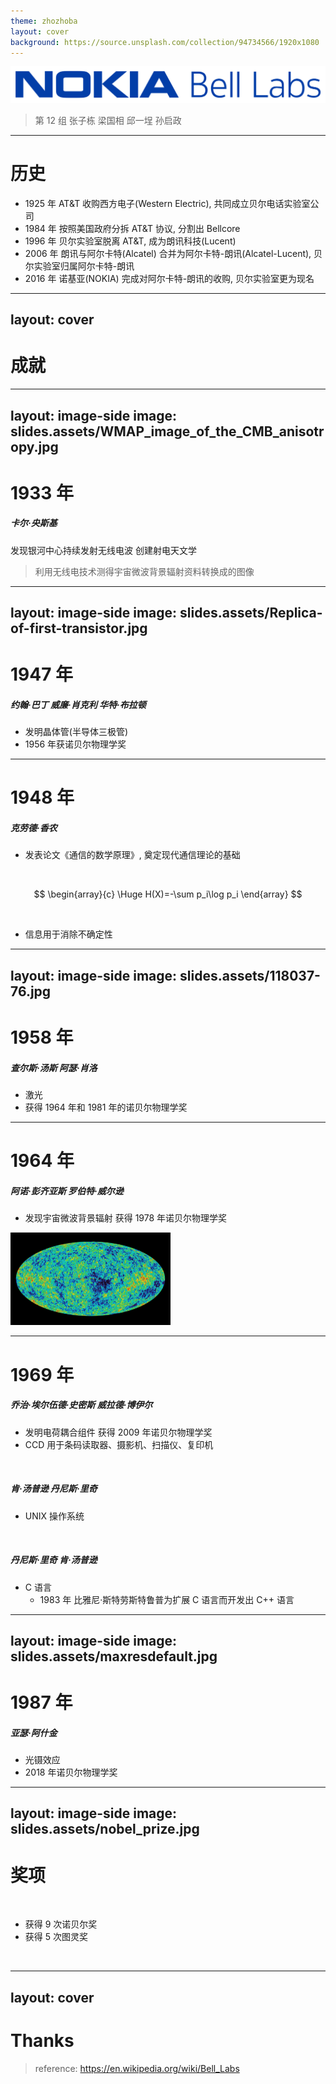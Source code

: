 ```yaml
---
theme: zhozhoba
layout: cover
background: https://source.unsplash.com/collection/94734566/1920x1080
---
```


![Nokia_Bell_Labs_logo](slides.assets/Nokia_Bell_Labs_logo.svg)

> 第 12 组  张子栋 梁国相 邱一埕 孙启政

---

# 历史

+ 1925 年 AT&T 收购西方电子(Western Electric), 共同成立贝尔电话实验室公司
+ 1984 年 按照美国政府分拆 AT&T 协议, 分割出 Bellcore
+ 1996 年 贝尔实验室脱离 AT&T, 成为朗讯科技(Lucent)
+ 2006 年 朗讯与阿尔卡特(Alcatel) 合并为阿尔卡特-朗讯(Alcatel-Lucent), 贝尔实验室归属阿尔卡特-朗讯
+ 2016 年 诺基亚(NOKIA) 完成对阿尔卡特-朗讯的收购, 贝尔实验室更为现名

---
layout: cover
---

# 成就
---
layout: image-side
image: slides.assets/WMAP_image_of_the_CMB_anisotropy.jpg
---
# 1933 年 

##### 卡尔·央斯基

发现银河中心持续发射无线电波 创建射电天文学


> 利用无线电技术测得宇宙微波背景辐射资料转换成的图像

---
layout: image-side
image: slides.assets/Replica-of-first-transistor.jpg
---
# 1947 年 
##### 约翰·巴丁	威廉·肖克利	华特·布拉顿
+ 发明晶体管(半导体三极管)
+ 1956 年获诺贝尔物理学奖

---

# 1948 年 
##### 克劳德·香农

+ 发表论文《通信的数学原理》, 奠定现代通信理论的基础

<br>

$$
\begin{array}{c}
\Huge H(X)=-\sum p_i\log p_i
\end{array}
$$

<br>


+ 信息用于消除不确定性

---
layout: image-side
image: slides.assets/118037-76.jpg
---

# 1958 年 

##### 查尔斯·汤斯 阿瑟·肖洛

+ 激光
+ 获得 1964 年和 1981 年的诺贝尔物理学奖

---

# 1964 年 
##### 阿诺·彭齐亚斯	罗伯特·威尔逊

+ 发现宇宙微波背景辐射 获得 1978 年诺贝尔物理学奖

<img src="slides.assets/WMAP_image_of_the_CMB_anisotropy.jpg" alt="WMAP_image_of_the_CMB_anisotropy" style="zoom: 25%;" />

---

# 1969 年

##### 乔治·埃尔伍德·史密斯	威拉德·博伊尔

+ 发明电荷耦合组件 获得 2009 年诺贝尔物理学奖
+ CCD 用于条码读取器、摄影机、扫描仪、复印机

<br>

##### 肯·汤普逊	丹尼斯·里奇

+ UNIX 操作系统

<br>

##### 丹尼斯·里奇 肯·汤普逊

+ C 语言
  + 1983 年 比雅尼·斯特劳斯特鲁普为扩展 C 语言而开发出 C++ 语言

<!-- CCD 在老式相机中使用的很多，现在的相机都是用索尼的 CMOS -->

---
layout: image-side
image: slides.assets/maxresdefault.jpg
---

# 1987 年

##### 亚瑟·阿什金
+ 光镊效应
+ 2018 年诺贝尔物理学奖

---
layout: image-side
image: slides.assets/nobel_prize.jpg
---

# 奖项
<br>

+ 获得 9 次诺贝尔奖
+ 获得 5 次图灵奖

<br>

---
layout: cover
---
# Thanks
> reference: https://en.wikipedia.org/wiki/Bell_Labs
